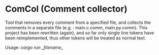 # ComCol (Comment collector)
Tool that removes every comment from a specified file, and collects the comments in a separate file (e.g. : main.c.comm, main.py.comm).
This project has been rewritten (again), and so far only single line tokens have been reimplemented, thus other tokens will be treated as normal text.

Usage: *cargo run \_filename\_*
